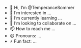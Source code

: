 - 👋 Hi, I’m @TemperanceSommer
- 👀 I’m interested in ...
- 🌱 I’m currently learning ...
- 💞️ I’m looking to collaborate on ...
- 📫 How to reach me ...
- 😄 Pronouns: ...
- ⚡ Fun fact: ...

<!---
TemperanceSommer/TemperanceSommer is a ✨ special ✨ repository because its `README.md` (this file) appears on your GitHub profile.
You can click the Preview link to take a look at your changes.
--->
